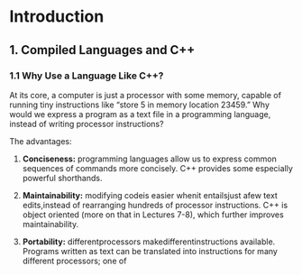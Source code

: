 # Introduction

## 1. Compiled Languages and C++
### 1.1 Why Use a Language Like C++?

At its core, a computer is just a processor with some memory, capable of running tiny instructions like “store 5 in memory location 23459.” Why would we express a program as a text file in a programming language, instead of writing processor instructions?

The advantages:

1. <b>Conciseness:</b> programming languages allow us to express common sequences of commands more concisely. C++ provides some especially powerful shorthands.

2. <b>Maintainability:</b> modifying codeis easier whenit entailsjust afew text edits,instead of rearranging hundreds of processor instructions. C++ is object oriented (more on that in Lectures 7-8), which further improves maintainability.

3. <b>Portability:</b> differentprocessors makedifferentinstructions available. Programs written as text can be translated into instructions for many different processors; one of 
